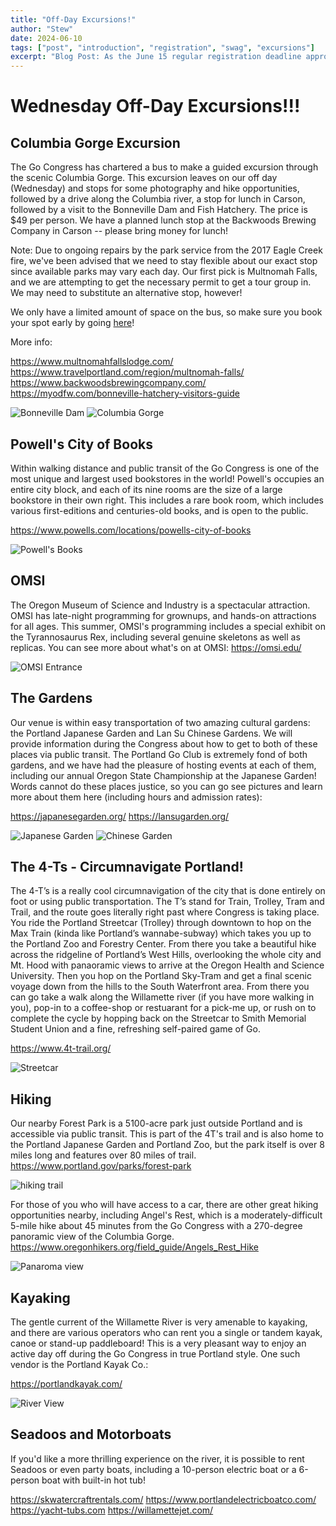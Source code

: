 ```yaml
---
title: "Off-Day Excursions!"
author: "Stew"
date: 2024-06-10
tags: ["post", "introduction", "registration", "swag", "excursions"]
excerpt: "Blog Post: As the June 15 regular registration deadline approaches - it's time to think about more than the Go Board.  Wednesday of Congress is the traditional excursion day, and Portland has a lot of options for entertaining adventures in the local area.  Check out this blog post for a summary of some great options!"
---
```


# Wednesday Off-Day Excursions!!!

## Columbia Gorge Excursion
The Go Congress has chartered a bus to make a guided excursion through the scenic Columbia Gorge. This excursion leaves on our off day (Wednesday) and stops for some photography and hike opportunities, followed by a drive along the Columbia river, a stop for lunch in Carson, followed by a visit to the Bonneville Dam and Fish Hatchery. The price is $49 per person. We have a planned lunch stop at the Backwoods Brewing Company in Carson -- please bring money for lunch!

Note: Due to ongoing repairs by the park service from the 2017 Eagle Creek fire, we've been advised that we need to stay flexible about our exact stop since available parks may vary each day. Our first pick is Multnomah Falls, and we are attempting to get the necessary permit to get a tour group in. We may need to substitute an alternative stop, however!

We only have a limited amount of space on the bus, so make sure you book your spot early by going [here](https://usgo.org/content.aspx?page_id=4002&club_id=454497&item_id=2322805)!

More info:

https://www.multnomahfallslodge.com/
https://www.travelportland.com/region/multnomah-falls/
https://www.backwoodsbrewingcompany.com/
https://myodfw.com/bonneville-hatchery-visitors-guide

![Bonneville Dam](https://upload.wikimedia.org/wikipedia/commons/a/ab/Historic_Columbia_River_Highway_-_Bonneville_Dam_on_the_Columbia_River_in_Oregon_-_NARA_-_7719216.jpg)
![Columbia Gorge](../../images/gorge.jpg)

## Powell's City of Books
Within walking distance and public transit of the Go Congress is one of the most unique and largest used bookstores in the world! Powell's occupies an entire city block, and each of its nine rooms are the size of a large bookstore in their own right. This includes a rare book room, which includes various first-editions and centuries-old books, and is open to the public.

https://www.powells.com/locations/powells-city-of-books

![Powell's Books](../../images/powells.jpg)

## OMSI
The Oregon Museum of Science and Industry is a spectacular attraction. OMSI has late-night programming for grownups, and hands-on attractions for all ages. This summer, OMSI's programming includes a special exhibit on the Tyrannosaurus Rex, including several genuine skeletons as well as replicas. You can see more about what's on at OMSI: https://omsi.edu/

![OMSI Entrance](../../images/omsi.jpg)

## The Gardens
Our venue is within easy transportation of two amazing cultural gardens: the Portland Japanese Garden and Lan Su Chinese Gardens. We will provide information during the Congress about how to get to both of these places via public transit. The Portland Go Club is extremely fond of both gardens, and we have had the pleasure of hosting events at each of them, including our annual Oregon State Championship at the Japanese Garden! Words cannot do these places justice, so you can go see pictures and learn more about them here (including hours and admission rates):

https://japanesegarden.org/
https://lansugarden.org/

![Japanese Garden](https://upload.wikimedia.org/wikipedia/commons/4/4c/Heavenly_Falls_-_Portland_Japanese_Garden_-_Portland%2C_Oregon_-_DSC08320.jpg)
![Chinese Garden](../../images/lansu.jpg)

## The 4-Ts - Circumnavigate Portland!
The 4-T’s is a really cool circumnavigation of the city that is done entirely on foot or using public transportation. The T’s stand for Train, Trolley, Tram and Trail, and the route goes literally right past where Congress is taking place. You ride the Portland Streetcar (Trolley) through downtown to hop on the Max Train (kinda like Portland’s wannabe-subway) which takes you up to the Portland Zoo and Forestry Center. From there you take a beautiful hike across the ridgeline of Portland’s West Hills, overlooking the whole city and Mt. Hood with panaoramic views to arrive at the Oregon Health and Science University. Then you hop on the Portland Sky-Tram and get a final scenic voyage down from the hills to the South Waterfront area. From there you can go take a walk along the Willamette river (if you have more walking in you), pop-in to a coffee-shop or restuarant for a pick-me up, or rush on to complete the cycle by hopping back on the Streetcar to Smith Memorial Student Union and a fine, refreshing self-paired game of Go.

https://www.4t-trail.org/

![Streetcar](../../images/streetcar.png)

## Hiking
Our nearby Forest Park is a 5100-acre park just outside Portland and is accessible via public transit. This is part of the 4T's trail and is also home to the Portland Japanese Garden and Portland Zoo, but the park itself is over 8 miles long and features over 80 miles of trail.
https://www.portland.gov/parks/forest-park

![hiking trail](../../images/trail.jpg)

For those of you who will have access to a car, there are other great hiking opportunities nearby, including Angel's Rest, which is a moderately-difficult 5-mile hike about 45 minutes from the Go Congress with a 270-degree panoramic view of the Columbia Gorge.
https://www.oregonhikers.org/field_guide/Angels_Rest_Hike

![Panaroma view](../../images/gorgeview.jpg)

## Kayaking
The gentle current of the Willamette River is very amenable to kayaking, and there are various operators who can rent you a single or tandem kayak, canoe or stand-up paddleboard! This is a very pleasant way to enjoy an active day off during the Go Congress in true Portland style. One such vendor is the Portland Kayak Co.:

https://portlandkayak.com/

![River View](../../images/kayak.jpg)

## Seadoos and Motorboats
If you'd like a more thrilling experience on the river, it is possible to rent Seadoos or even party boats, including a 10-person electric boat or a 6-person boat with built-in hot tub!

https://skwatercraftrentals.com/
https://www.portlandelectricboatco.com/
https://yacht-tubs.com
https://willamettejet.com/
